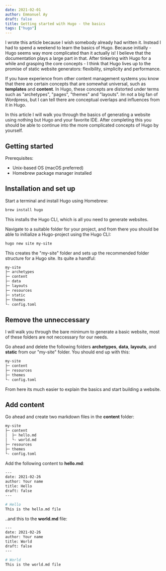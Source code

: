 ```yaml
---
date: 2021-02-01
author: Emmanuel Ay
draft: false
title: Getting started with Hugo - the basics
tags: ["hugo"]
---
```


I wrote this article because I wish somebody already had written it. Instead I had to spend a weekend to learn the basics of Hugo. Because initially - Hugo seems way more complicated than it actually is! I believe that the documentation plays a large part in that. After tinkering with Hugo for a while and grasping the core concepts - I think that Hugo lives up to the promise of static website generators: flexibility, simplicity and performance.

<!--more-->

If you have experience from other content management systems you know that there are certain concepts that are somewhat universal, such as **templates** and **content**. In Hugo, these concepts are distorted under terms such as "archetypes", "pages", "themes" and "layouts". Im not a big fan of Wordpress, but I can tell there are conceptual overlaps and influences from it in Hugo.

In this article I will walk you through the basics of generating a website using nothing but Hugo and your favorite IDE. After completing this you should be able to continue into the more complicated concepts of Hugo by yourself. 

## Getting started 

Prerequisites:
* Unix-based OS (macOS preferred)
* Homebrew package manager installed

## Installation and set up

Start a terminal and install Hugo using Homebrew:

```sh
brew install hugo
```

This installs the Hugo CLI, which is all you need to generate websites. 

Navigate to a suitable folder for your project,  and from there you should be able to initialize a Hugo-project using the Hugo CLI:

```sh
hugo new site my-site
```

This creates the "my-site" folder and sets up the recommended folder structure for a Hugo site. Its quite a handful:

```sh
my-site
├─ archetypes
├─ content
├─ data
├─ layouts
├─ resources
├─ static
├─ themes
└- config.toml
```

## Remove the unneccessary

I will walk you through the bare minimum to generate a basic website, most of these folders are not neccessary for our needs.

Go ahead and delete the following folders **archetypes**, **data**, **layouts**, and **static** from our "my-site" folder. You should end up with this:

```sh
my-site
├─ content
├─ resources
├─ themes
└- config.toml
```

From here its much easier to explain the basics and start building a website.


## Add content

Go ahead and create two markdown files in the **content** folder:

```sh
my-site
├─ content
│  ├─ hello.md
│  └- world.md
├─ resources
├─ themes
└- config.toml
```

Add the following content to **hello.md**:

```sh
---
date: 2021-02-26
author: Your name
title: Hello
draft: false
---

# Hello
This is the hello.md file
```
..and this to the **world.md** file:

```sh
---
date: 2021-02-26
author: Your name
title: World
draft: false
---

# World
This is the world.md file
```

